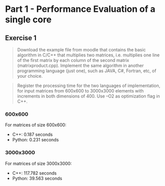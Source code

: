 # Part 1 - Performance Evaluation of a single core

## Exercise 1

>Download the example file from moodle that contains the basic algorithm in C/C++ that multiplies two matrices, i.e. multiplies one line of the first matrix by each column of the second matrix (matrixproduct.cpp). Implement the same algorithm in another programming language (just one), such as JAVA, C#, Fortran, etc, of your choice.

>Register the processing time for the two languages of implementation, for input matrices from 600x600 to 3000x3000 elements with increments in both dimensions of 400. Use –O2 as optimization flag in C++.

### 600x600

For matrices of size 600x600:

- C++: 0.187 seconds
- Python: 0.231 seconds

### 3000x3000

For matrices of size 3000x3000:

- C++: 117.782 seconds
- Python: 39.563 seconds